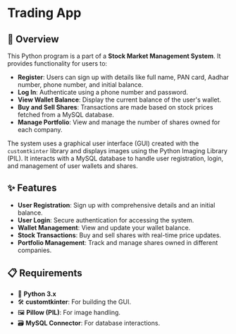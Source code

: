 # Trading App

## 📝 Overview
This Python program is a part of a **Stock Market Management System**. It provides functionality for users to:

- **Register**: Users can sign up with details like full name, PAN card, Aadhar number, phone number, and initial balance.
- **Log In**: Authenticate using a phone number and password.
- **View Wallet Balance**: Display the current balance of the user's wallet.
- **Buy and Sell Shares**: Transactions are made based on stock prices fetched from a MySQL database.
- **Manage Portfolio**: View and manage the number of shares owned for each company.

The system uses a graphical user interface (GUI) created with the `customtkinter` library and displays images using the Python Imaging Library (PIL). It interacts with a MySQL database to handle user registration, login, and management of user wallets and shares.

## ✨ Features
- **User Registration**: Sign up with comprehensive details and an initial balance.
- **User Login**: Secure authentication for accessing the system.
- **Wallet Management**: View and update your wallet balance.
- **Stock Transactions**: Buy and sell shares with real-time price updates.
- **Portfolio Management**: Track and manage shares owned in different companies.

## 📋 Requirements
- 🐍 **Python 3.x**
- 🛠️ **customtkinter**: For building the GUI.
- 🖼️ **Pillow (PIL)**: For image handling.
- 🗃️ **MySQL Connector**: For database interactions.
